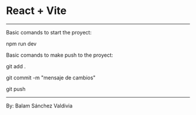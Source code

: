 # React + Vite

____________________________________________________________________
Basic comands to start the proyect:

npm run dev 

Basic comands to make push to the proyect:

git add .

git commit -m "mensaje de cambios"

git push
____________________________________________________________________

By: Balam Sánchez Valdivia
